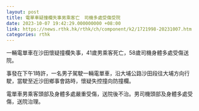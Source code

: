 ```yaml
---
layout: post
title: 電單車疑撞欄失事男乘客亡　司機多處受傷受院
date: 2023-10-07 19:42:29.000000000 +08:00
link: https://news.rthk.hk/rthk/ch/component/k2/1721998-20231007.htm
categories: rthk
---
```


一輛電單車在沙田懷疑撞欄失事，41歲男乘客死亡，58歲司機身體多處受傷送院。

事發在下午1時許，一名男子駕駛一輛電單車，沿大埔公路沙田段往大埔方向行駛，當駛至近沙田鄉事會路時，懷疑失控撞向防撞欄。

電單車男乘客頭部及身體多處嚴重受傷，送院後不治。男司機頭部及身體多處受傷，送院治理。
